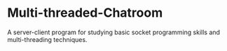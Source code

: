 # Multi-threaded-Chatroom
A server-client program for studying basic socket programming skills and multi-threading techniques.
